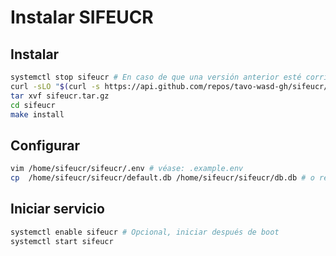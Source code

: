 # Instalar SIFEUCR

## Instalar

```sh
systemctl stop sifeucr # En caso de que una versión anterior esté corriendo
curl -sLO "$(curl -s https://api.github.com/repos/tavo-wasd-gh/sifeucr/releases/latest | grep 'browser_download_url' | cut -d '"' -f 4)"
tar xvf sifeucr.tar.gz
cd sifeucr
make install
```

## Configurar

```sh
vim /home/sifeucr/sifeucr/.env # véase: .example.env
cp  /home/sifeucr/sifeucr/default.db /home/sifeucr/sifeucr/db.db # o restaurar una base de datos existente
```

## Iniciar servicio

```sh
systemctl enable sifeucr # Opcional, iniciar después de boot
systemctl start sifeucr
```
